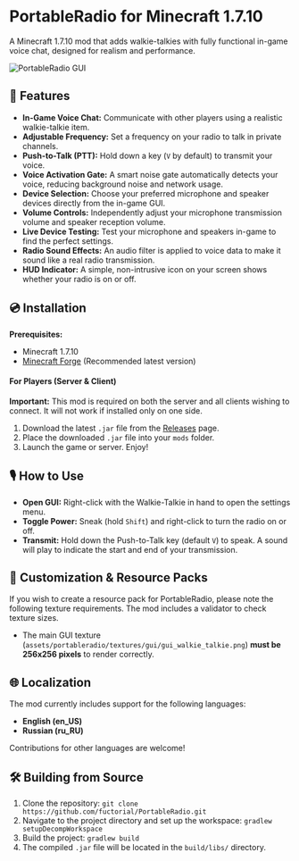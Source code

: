 # PortableRadio for Minecraft 1.7.10

A Minecraft 1.7.10 mod that adds walkie-talkies with fully functional in-game voice chat, designed for realism and performance.

![PortableRadio GUI](https://i.imgur.com/s3TwICQ.png)

## 🌟 Features

*   **In-Game Voice Chat:** Communicate with other players using a realistic walkie-talkie item.
*   **Adjustable Frequency:** Set a frequency on your radio to talk in private channels.
*   **Push-to-Talk (PTT):** Hold down a key (`V` by default) to transmit your voice.
*   **Voice Activation Gate:** A smart noise gate automatically detects your voice, reducing background noise and network usage.
*   **Device Selection:** Choose your preferred microphone and speaker devices directly from the in-game GUI.
*   **Volume Controls:** Independently adjust your microphone transmission volume and speaker reception volume.
*   **Live Device Testing:** Test your microphone and speakers in-game to find the perfect settings.
*   **Radio Sound Effects:** An audio filter is applied to voice data to make it sound like a real radio transmission.
*   **HUD Indicator:** A simple, non-intrusive icon on your screen shows whether your radio is on or off.

## 💿 Installation

**Prerequisites:**
*   Minecraft 1.7.10
*   [Minecraft Forge](https://files.minecraftforge.net/net/minecraftforge/forge/index_1.7.10.html) (Recommended latest version)

#### For Players (Server & Client)

**Important:** This mod is required on both the server and all clients wishing to connect. It will not work if installed only on one side.

1.  Download the latest `.jar` file from the [Releases](https://github.com/fuctorial/PortableRadio/releases) page.
2.  Place the downloaded `.jar` file into your `mods` folder.
3.  Launch the game or server. Enjoy!

## 🎙️ How to Use

*   **Open GUI:** Right-click with the Walkie-Talkie in hand to open the settings menu.
*   **Toggle Power:** Sneak (hold `Shift`) and right-click to turn the radio on or off.
*   **Transmit:** Hold down the Push-to-Talk key (default `V`) to speak. A sound will play to indicate the start and end of your transmission.

## 🎨 Customization & Resource Packs

If you wish to create a resource pack for PortableRadio, please note the following texture requirements. The mod includes a validator to check texture sizes.

*   The main GUI texture (`assets/portableradio/textures/gui/gui_walkie_talkie.png`) **must be 256x256 pixels** to render correctly.

## 🌐 Localization

The mod currently includes support for the following languages:
*   **English (en_US)**
*   **Russian (ru_RU)**

Contributions for other languages are welcome!

## 🛠️ Building from Source

1.  Clone the repository: `git clone https://github.com/fuctorial/PortableRadio.git`
2.  Navigate to the project directory and set up the workspace: `gradlew setupDecompWorkspace`
3.  Build the project: `gradlew build`
4.  The compiled `.jar` file will be located in the `build/libs/` directory.